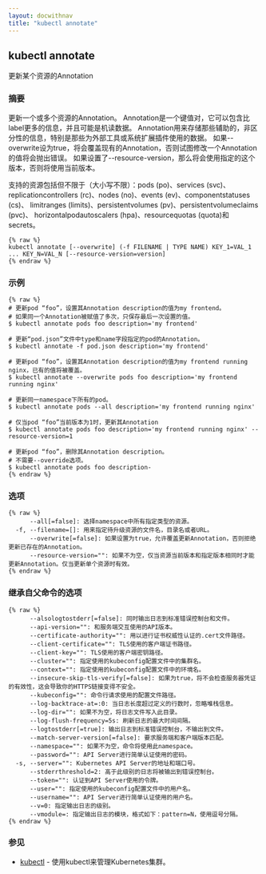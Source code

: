 ```yaml
---
layout: docwithnav
title: "kubectl annotate"
---
```


## kubectl annotate

更新某个资源的Annotation

### 摘要

更新一个或多个资源的Annotation。
Annotation是一个键值对，它可以包含比label更多的信息，并且可能是机读数据。
Annotation用来存储那些辅助的，非区分性的信息，特别是那些为外部工具或系统扩展插件使用的数据。
如果--overwrite设为true，将会覆盖现有的Annotation，否则试图修改一个Annotation的值将会抛出错误。
如果设置了--resource-version，那么将会使用指定的这个版本，否则将使用当前版本。

支持的资源包括但不限于（大小写不限）：pods (po)、services (svc)、
replicationcontrollers (rc)、nodes (no)、events (ev)、componentstatuses (cs)、
limitranges (limits)、persistentvolumes (pv)、persistentvolumeclaims (pvc)、
horizontalpodautoscalers (hpa)、resourcequotas (quota)和secrets。

```
{% raw %}
kubectl annotate [--overwrite] (-f FILENAME | TYPE NAME) KEY_1=VAL_1 ... KEY_N=VAL_N [--resource-version=version]
{% endraw %}
```

### 示例

```
{% raw %}
# 更新pod “foo”，设置其Annotation description的值为my frontend。
# 如果同一个Annotation被赋值了多次，只保存最后一次设置的值。
$ kubectl annotate pods foo description='my frontend'

# 更新“pod.json”文件中type和name字段指定的pod的Annotation。
$ kubectl annotate -f pod.json description='my frontend'

# 更新pod “foo”，设置其Annotation description的值为my frontend running nginx，已有的值将被覆盖。
$ kubectl annotate --overwrite pods foo description='my frontend running nginx'

# 更新同一namespace下所有的pod。
$ kubectl annotate pods --all description='my frontend running nginx'

# 仅当pod “foo”当前版本为1时，更新其Annotation
$ kubectl annotate pods foo description='my frontend running nginx' --resource-version=1

# 更新pod “foo”，删除其Annotation description。
# 不需要--override选项。
$ kubectl annotate pods foo description-
{% endraw %}
```

### 选项

```
{% raw %}
      --all[=false]: 选择namespace中所有指定类型的资源。
  -f, --filename=[]: 用来指定待升级资源的文件名，目录名或者URL。
      --overwrite[=false]: 如果设置为true，允许覆盖更新Annotation，否则拒绝更新已存在的Annotation。
      --resource-version="": 如果不为空，仅当资源当前版本和指定版本相同时才能更新Annotation。仅当更新单个资源时有效。
{% endraw %}
```

### 继承自父命令的选项

```
{% raw %}
      --alsologtostderr[=false]: 同时输出日志到标准错误控制台和文件。
      --api-version="": 和服务端交互使用的API版本。
      --certificate-authority="": 用以进行证书权威性认证的.cert文件路径。
      --client-certificate="": TLS使用的客户端证书路径。
      --client-key="": TLS使用的客户端密钥路径。
      --cluster="": 指定使用的kubeconfig配置文件中的集群名。
      --context="": 指定使用的kubeconfig配置文件中的环境名。
      --insecure-skip-tls-verify[=false]: 如果为true，将不会检查服务器凭证的有效性，这会导致你的HTTPS链接变得不安全。
      --kubeconfig="": 命令行请求使用的配置文件路径。
      --log-backtrace-at=:0: 当日志长度超过定义的行数时，忽略堆栈信息。
      --log-dir="": 如果不为空，将日志文件写入此目录。
      --log-flush-frequency=5s: 刷新日志的最大时间间隔。
      --logtostderr[=true]: 输出日志到标准错误控制台，不输出到文件。
      --match-server-version[=false]: 要求服务端和客户端版本匹配。
      --namespace="": 如果不为空，命令将使用此namespace。
      --password="": API Server进行简单认证使用的密码。
  -s, --server="": Kubernetes API Server的地址和端口号。
      --stderrthreshold=2: 高于此级别的日志将被输出到错误控制台。
      --token="": 认证到API Server使用的令牌。
      --user="": 指定使用的kubeconfig配置文件中的用户名。
      --username="": API Server进行简单认证使用的用户名。
      --v=0: 指定输出日志的级别。
      --vmodule=: 指定输出日志的模块，格式如下：pattern=N，使用逗号分隔。
{% endraw %}
```

### 参见

* [kubectl](kubectl.html)	 - 使用kubectl来管理Kubernetes集群。


